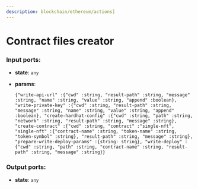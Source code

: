 ```yaml
---
description: blockchain/ethereum/actions]
---
```


# Contract files creator

### Input ports:

* __state__: `any`


* __params__: 
    ```
    {"write-api-url" :{"cwd" :string, "result-path" :string, "message" :string, "name" :string, "value" :string, "append" :boolean}, "write-private-key" :{"cwd" :string, "result-path" :string, "message" :string, "name" :string, "value" :string, "append" :boolean}, "create-hardhat-config" :{"cwd" :string, "path" :string, "network" :string, "result-path" :string, "message" :string}, "create-contract" :{"cwd" :string, "contract" :"single-nft", "single-nft" :{"contract-name" :string, "token-name" :string, "token-symbol" :string}, "result-path" :string, "message" :string}, "prepare-write-deploy-params" :{string: string}, "write-deploy" :{"cwd" :string, "path" :string, "contract-name" :string, "result-path" :string, "message" :string}}
    ```

### Output ports:

* __state__: `any`

